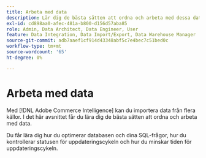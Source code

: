 ```yaml
---
title: Arbeta med data
description: Lär dig de bästa sätten att ordna och arbeta med dessa data.
exl-id: cd898aa0-afec-481a-b800-d156d57aba85
role: Admin, Data Architect, Data Engineer, User
feature: Data Integration, Data Import/Export, Data Warehouse Manager
source-git-commit: adb7aaef1cf914d43348abf5c7e4bec7c51bed0c
workflow-type: tm+mt
source-wordcount: '65'
ht-degree: 0%

---
```


# Arbeta med data

Med [!DNL Adobe Commerce Intelligence] kan du importera data från flera källor. I det här avsnittet får du lära dig de bästa sätten att ordna och arbeta med data.

Du får lära dig hur du optimerar databasen och dina SQL-frågor, hur du kontrollerar statusen för uppdateringscykeln och hur du minskar tiden för uppdateringscykeln.
